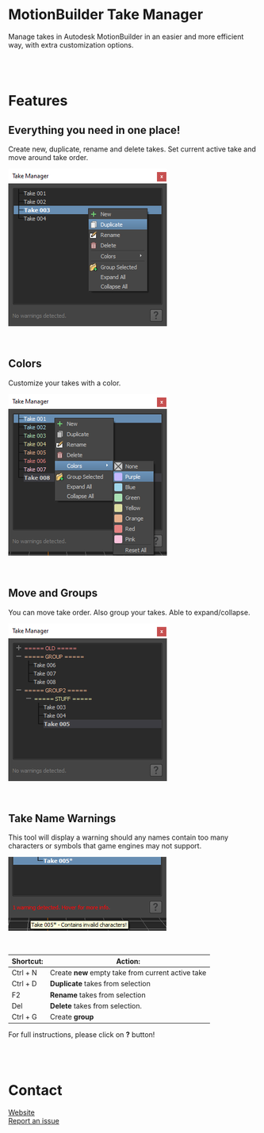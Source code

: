 # MotionBuilder Take Manager
Manage takes in Autodesk MotionBuilder in an easier and more efficient way, with extra customization options. 

<br><br>

# Features

## Everything you need in one place!
Create new, duplicate, rename and delete takes. Set current active take and move around take order.

![Screenshot1](https://github.com/Fuggy/MotionBuilder-TakeManager/blob/main/Media/TakeManager_Screenshot1.png?raw=true)

<br>

## Colors
Customize your takes with a color.

![Screenshot2](https://github.com/Fuggy/MotionBuilder-TakeManager/blob/main/Media/TakeManager_Screenshot2.png?raw=true)

<br>

## Move and Groups
You can move take order. Also group your takes. Able to expand/collapse.

![Screenshot3](https://github.com/Fuggy/MotionBuilder-TakeManager/blob/main/Media/TakeManager_Screenshot3.png?raw=true)

<br>

## Take Name Warnings
This tool will display a warning should any names contain too many characters or symbols that game engines may not support.

![Screenshot4](https://github.com/Fuggy/MotionBuilder-TakeManager/blob/main/Media/TakeManager_Screenshot4.png?raw=true)

<br>

| Shortcut:     | Action:                                            |
| ------------- | -------------------------------------------------- |
| Ctrl + N      | Create **new** empty take from current active take |
| Ctrl + D      | **Duplicate** takes from selection                 |
| F2            | **Rename** takes from selection                    |
| Del           | **Delete** takes from selection.                   |
| Ctrl + G      | Create **group**                                   |

For full instructions, please click on **?** button!

<br><br>

# Contact
[Website](https://jackycoh.portfoliobox.net/)<br>
[Report an issue](https://github.com/Fuggy/MotionBuilder-TakeManager/issues "Report a bug on the GitHub repository")